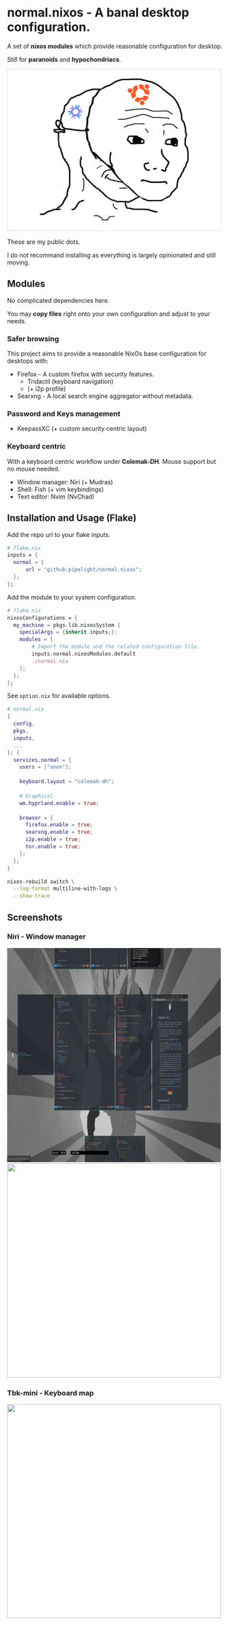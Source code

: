 # normal.nixos - A banal desktop configuration.

A set of **nixos modules** which provide reasonable configuration
for desktop.

Still for **paranoids** and **hypochondriacs**.

<img src="./public/images/normal.nixos.png" width="500px"/>

These are my public dots.

I do not recommand installing
as everything is largely opinionated
and still moving.

## Modules

No complicated dependencies here.

You may **copy files** right onto your own configuration
and adjust to your needs.

### Safer browsing

This project aims to provide a reasonable NixOs base configuration
for desktops with:

- Firefox - A custom firefox with security features.
  - Tridactil (keyboard navigation)
  - (+ i2p profile)
- Searxng - A local search engine aggregator without metadata.

### Password and Keys management

- KeepassXC (+ custom security centric layout)

### Keyboard centric

With a keyboard centric workflow under **Colemak-DH**.
Mouse support but no mouse needed.

- Window manager: Niri (+ Mudras)
- Shell: Fish (+ vim keybindings)
- Text editor: Nvim (NvChad)

## Installation and Usage (Flake)

Add the repo url to your flake inputs.

```nix
# flake.nix
inputs = {
  normal = {
      url = "github:pipelight/normal.nixos";
  };
};
```

Add the module to your system configuration.

```nix
# flake.nix
nixosConfigurations = {
  my_machine = pkgs.lib.nixosSystem {
    specialArgs = {inherit inputs;};
    modules = [
        # Import the module and the related configuration file.
        inputs.normal.nixosModules.default
        ./normal.nix
    ];
  };
};
```

See `option.nix` for available options.

```nix
# normal.nix
{
  config,
  pkgs,
  inputs,
  ...
}: {
  services.normal = {
    users = ["anon"];

    keyboard.layout = "colemak-dh";

    # Graphical
    wm.hyprland.enable = true;

    browser = {
      firefox.enable = true;
      searxng.enable = true;
      i2p.enable = true;
      tor.enable = true;
    };
  };
}
```

```sh
nixos-rebuild switch \
  --log-format multiline-with-logs \
  --show-trace
```

## Screenshots

### Niri - Window manager

<img src="./public/images/niri.png" height="500px" width="500px"/>
<img src="./public/images/keyboard-niri.png" height="500px" width="500px"/>

### Tbk-mini - Keyboard map

<img src="./public/images/keyboard.png" height="500px" width="500px"/>
